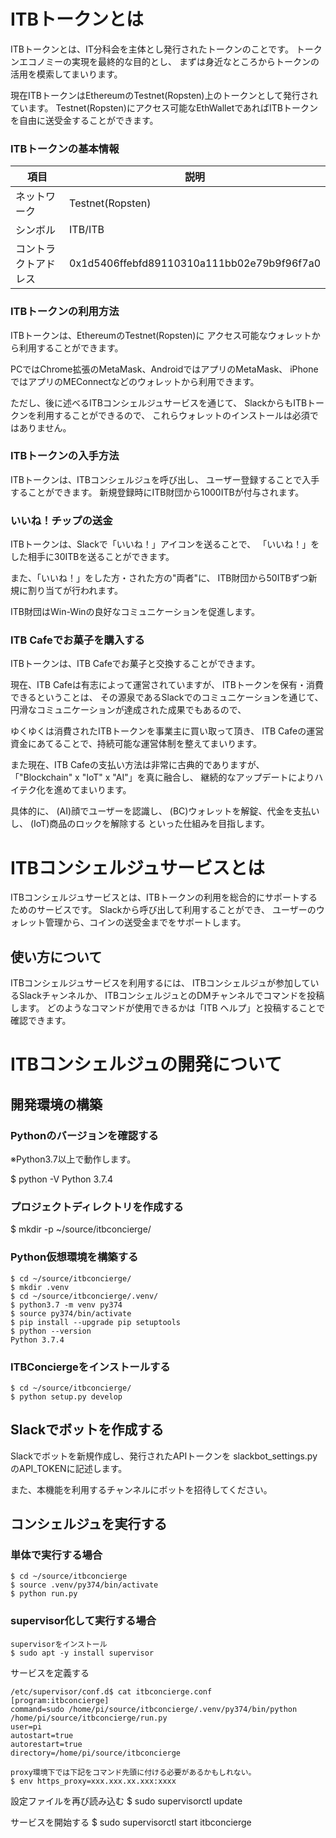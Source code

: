 ITBトークンとは
=============

ITBトークンとは、IT分科会を主体とし発行されたトークンのことです。
トークンエコノミーの実現を最終的な目的とし、
まずは身近なところからトークンの活用を模索してまいります。

現在ITBトークンはEthereumのTestnet(Ropsten)上のトークンとして発行されています。
Testnet(Ropsten)にアクセス可能なEthWalletであればITBトークンを自由に送受金することができます。

### ITBトークンの基本情報

項目 | 説明
------------- | -------------
ネットワーク | Testnet(Ropsten)
シンボル | ITB/ITB
コントラクトアドレス | 0x1d5406ffebfd89110310a111bb02e79b9f96f7a0

### ITBトークンの利用方法

ITBトークンは、EthereumのTestnet(Ropsten)に
アクセス可能なウォレットから利用することができます。

PCではChrome拡張のMetaMask、AndroidではアプリのMetaMask、
iPhoneではアプリのMEConnectなどのウォレットから利用できます。

ただし、後に述べるITBコンシェルジュサービスを通じて、
SlackからもITBトークンを利用することができるので、
これらウォレットのインストールは必須ではありません。

### ITBトークンの入手方法

ITBトークンは、ITBコンシェルジュを呼び出し、
ユーザー登録することで入手することができます。
新規登録時にITB財団から1000ITBが付与されます。

### いいね！チップの送金

ITBトークンは、Slackで「いいね！」アイコンを送ることで、
「いいね！」をした相手に30ITBを送ることができます。

また、「いいね！」をした方・された方の"両者"に、
ITB財団から50ITBずつ新規に割り当てが行われます。

ITB財団はWin-Winの良好なコミュニケーションを促進します。

### ITB Cafeでお菓子を購入する

ITBトークンは、ITB Cafeでお菓子と交換することができます。

現在、ITB Cafeは有志によって運営されていますが、
ITBトークンを保有・消費できるということは、
その源泉であるSlackでのコミュニケーションを通じて、
円滑なコミュニケーションが達成された成果でもあるので、

ゆくゆくは消費されたITBトークンを事業主に買い取って頂き、
ITB Cafeの運営資金にあてることで、持続可能な運営体制を整えてまいります。

また現在、ITB Cafeの支払い方法は非常に古典的でありますが、
「"Blockchain" x "IoT" x "AI"」を真に融合し、
継続的なアップデートによりハイテク化を進めてまいります。

具体的に、
(AI)顔でユーザーを認識し、
(BC)ウォレットを解錠、代金を支払いし、
(IoT)商品のロックを解除する
といった仕組みを目指します。

ITBコンシェルジュサービスとは
=============

ITBコンシェルジュサービスとは、ITBトークンの利用を総合的にサポートするためのサービスです。
Slackから呼び出して利用することができ、
ユーザーのウォレット管理から、コインの送受金までをサポートします。

使い方について
-------------

ITBコンシェルジュサービスを利用するには、
ITBコンシェルジュが参加しているSlackチャンネルか、
ITBコンシェルジュとのDMチャンネルでコマンドを投稿します。
どのようなコマンドが使用できるかは「ITB ヘルプ」と投稿することで確認できます。

ITBコンシェルジュの開発について
=============

開発環境の構築
-------------

### Pythonのバージョンを確認する

※Python3.7以上で動作します。

$ python -V
Python 3.7.4

### プロジェクトディレクトリを作成する

$ mkdir -p ~/source/itbconcierge/

### Python仮想環境を構築する

```
$ cd ~/source/itbconcierge/
$ mkdir .venv
$ cd ~/source/itbconcierge/.venv/
$ python3.7 -m venv py374
$ source py374/bin/activate
$ pip install --upgrade pip setuptools
$ python --version
Python 3.7.4
```

### ITBConciergeをインストールする

```
$ cd ~/source/itbconcierge/
$ python setup.py develop
```

Slackでボットを作成する
-------------

Slackでボットを新規作成し、発行されたAPIトークンを
slackbot_settings.pyのAPI_TOKENに記述します。

また、本機能を利用するチャンネルにボットを招待してください。

コンシェルジュを実行する
-------------

### 単体で実行する場合

```
$ cd ~/source/itbconcierge
$ source .venv/py374/bin/activate
$ python run.py
```

### supervisor化して実行する場合

```
supervisorをインストール
$ sudo apt -y install supervisor
```

サービスを定義する

```
/etc/supervisor/conf.d$ cat itbconcierge.conf 
[program:itbconcierge]
command=sudo /home/pi/source/itbconcierge/.venv/py374/bin/python /home/pi/source/itbconcierge/run.py
user=pi
autostart=true
autorestart=true
directory=/home/pi/source/itbconcierge
```

```
proxy環境下では下記をコマンド先頭に付ける必要があるかもしれない。
$ env https_proxy=xxx.xxx.xx.xxx:xxxx
```

設定ファイルを再び読み込む
$ sudo supervisorctl update

サービスを開始する
$ sudo supervisorctl start itbconcierge

